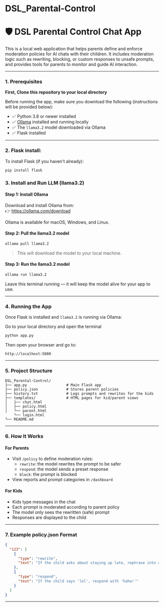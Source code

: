 # DSL_Parental-Control
# 🛡️ DSL Parental Control Chat App

This is a local web application that helps parents define and enforce moderation policies for AI chats with their children. It includes moderation logic such as rewriting, blocking, or custom responses to unsafe prompts, and provides tools for parents to monitor and guide AI interaction.

---

### 1. Prerequisites

**First, Clone this repository to your local directory**

Before running the app, make sure you download the following (instructions will be provided below):

- ✅ Python 3.8 or newer installed  
- ✅ [Ollama](https://ollama.com) installed and running locally  
- ✅ The `llama3.2` model downloaded via Ollama  
- ✅ Flask installed

---
### 2. Flask install:

To install Flask (if you haven't already):

```bash
pip install flask
```
### 3. Install and Run LLM (llama3.2)

#### Step 1: Install Ollama

Download and install Ollama from:  
👉 https://ollama.com/download

Ollama is available for macOS, Windows, and Linux.

#### Step 2: Pull the llama3.2 model

```bash
ollama pull llama3.2
```

> This will download the model to your local machine.

#### Step 3: Run the llama3.2 model

```bash
ollama run llama3.2
```

Leave this terminal running — it will keep the model alive for your app to use.

---

### 4. Running the App

Once Flask is installed and `llama3.2` is running via Ollama:

Go to your local directory and open the terminal

```bash
python app.py
```

Then open your browser and go to:

```
http://localhost:5000
```

---

### 5. Project Structure

```
DSL_Parental-Control/
├── app.py                  # Main Flask app
├── policy.json             # Stores parent policies
├── history.txt             # Logs prompts and rewrites for the kids
├── templates/              # HTML pages for kid/parent views
│   ├── chat.html
│   ├── policy.html
│   └── parent.html
    └── login.html
└── README.md
```

---

### 6. How It Works

#### For Parents

- Visit `/policy` to define moderation rules:
  - `rewrite`: the model rewrites the prompt to be safer
  - `respond`: the model sends a preset response
  - `block`: the prompt is blocked
- View reports and prompt categories in `/dashboard`

#### For Kids

- Kids type messages in the chat
- Each prompt is moderated according to parent policy
- The model only sees the rewritten (safe) prompt
- Responses are displayed to the child

---

### 7. Example policy.json Format

```json
{
  "123": [
    {
      "type": "rewrite",
      "text": "If the child asks about staying up late, rephrase into a general question about sleep health."
    },
    {
      "type": "respond",
      "text": "If the child says 'lol', respond with 'haha!'"
    }
  ]
}
```

---

